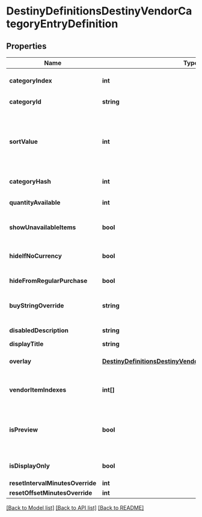 # DestinyDefinitionsDestinyVendorCategoryEntryDefinition

## Properties
Name | Type | Description | Notes
------------ | ------------- | ------------- | -------------
**categoryIndex** | **int** | The index of the category in the original category definitions for the vendor. | [optional] 
**categoryId** | **string** | The string identifier of the category. | [optional] 
**sortValue** | **int** | Used in sorting items in vendors... but there&#39;s a lot more to it. Just go with the order provided in the itemIndexes property on the DestinyVendorCategoryComponent instead, it should be more reliable than trying to recalculate it yourself. | [optional] 
**categoryHash** | **int** | The hashed identifier for the category. | [optional] 
**quantityAvailable** | **int** | The amount of items that will be available when this category is shown. | [optional] 
**showUnavailableItems** | **bool** | If items aren&#39;t up for sale in this category, should we still show them (greyed out)? | [optional] 
**hideIfNoCurrency** | **bool** | If you don&#39;t have the currency required to buy items from this category, should the items be hidden? | [optional] 
**hideFromRegularPurchase** | **bool** | True if this category doesn&#39;t allow purchases. | [optional] 
**buyStringOverride** | **string** | The localized string for making purchases from this category, if it is different from the vendor&#39;s string for purchasing. | [optional] 
**disabledDescription** | **string** | If the category is disabled, this is the localized description to show. | [optional] 
**displayTitle** | **string** | The localized title of the category. | [optional] 
**overlay** | [**DestinyDefinitionsDestinyVendorCategoryOverlayDefinition**](DestinyDefinitionsDestinyVendorCategoryOverlayDefinition.md) | If this category has an overlay prompt that should appear, this contains the details of that prompt. | [optional] 
**vendorItemIndexes** | **int[]** | A shortcut for the vendor item indexes sold under this category. Saves us from some expensive reorganization at runtime. | [optional] 
**isPreview** | **bool** | Sometimes a category isn&#39;t actually used to sell items, but rather to preview them. This implies different UI (and manual placement of the category in the UI) in the game, and special treatment. | [optional] 
**isDisplayOnly** | **bool** | If true, this category only displays items: you can&#39;t purchase anything in them. | [optional] 
**resetIntervalMinutesOverride** | **int** |  | [optional] 
**resetOffsetMinutesOverride** | **int** |  | [optional] 

[[Back to Model list]](../README.md#documentation-for-models) [[Back to API list]](../README.md#documentation-for-api-endpoints) [[Back to README]](../README.md)


